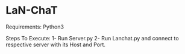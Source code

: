 # LaN-ChaT
Requirements:
Python3

Steps To Execute:
1- Run Server.py
2- Run Lanchat.py and connect to respective server with its Host and Port.
